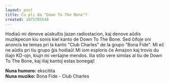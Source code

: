 ```yaml
---
layout: post
title: Ĉu pli da "Down To The Bone"?
created: 1075785540
---
```

Hodiaŭ mi denove aŭskultis ĵazan radiostacion, kaj denove aŭdis muzikpecon kiu sonis kiel kanto de Down To The Bone.  Sed ĉifoje oni anoncis ke temas pri la kanto "Club Charles" de la grupo "Bona Fide".  Mi eĉ ne aŭdis pri tiu grupo ĝis hodiaŭ!  Mi iom esploris ĉe Amazon kaj trovis du iliajn KD-ojn, kiujn mi verŝajne mendos.  Ilia stilo vere similas al tiu de Down To The Bone, kaj iliaj kantoj estas bonegaj!

**Nuna humoro:** ekscitita  
**Nuna muziko:** Bona Fide - Club Charles

